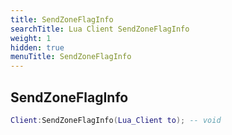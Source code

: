 ```yaml
---
title: SendZoneFlagInfo
searchTitle: Lua Client SendZoneFlagInfo
weight: 1
hidden: true
menuTitle: SendZoneFlagInfo
---
```

## SendZoneFlagInfo
```lua
Client:SendZoneFlagInfo(Lua_Client to); -- void
```